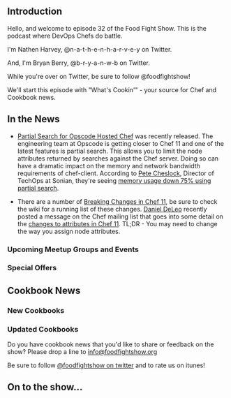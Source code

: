 Introduction
------------

Hello, and welcome to episode 32 of the Food Fight Show.  This is the podcast where DevOps Chefs do battle.

I'm Nathen Harvey, @n-a-t-h-e-n-h-a-r-v-e-y on Twitter.

And, I'm Bryan Berry, @b-r-y-a-n-w-b on Twitter.

While you're over on Twitter, be sure to follow @foodfightshow!

We'll start this episode with "What's Cookin'" - your source for Chef and Cookbook news.

In the News<a name="news"></a>
-----------

* [Partial Search for Opscode Hosted Chef](http://www.opscode.com/blog/2012/10/31/introducing-partial-search-for-opscode-hosted-chef/) was recently released.  The engineering team at Opscode is getting closer to Chef 11 and one of the latest features is partial search.  This allows you to limit the node attributes returned by searches against the Chef server.  Doing so can have a dramatic impact on the memory and network bandwidth requirements of chef-client.  According to [Pete Cheslock](https://twitter.com/petecheslock), Director of TechOps at Sonian, they're seeing [memory usage down 75% using partial search](https://twitter.com/petecheslock/status/263630823230697472).

* There are a number of [Breaking Changes in Chef 11](http://wiki.opscode.com/display/chef/Breaking+Changes+in+Chef+11), be sure to check the wiki for a running list of these changes.  [Daniel DeLeo](https://twitter.com/kallistec) recently posted a message on the Chef mailing list that goes into some detail on the [changes to attributes in Chef 11](http://lists.opscode.com/sympa/arc/chef/2012-10/msg00427.html).  TL;DR - You may need to change the way you assign node attributes.

### Upcoming Meetup Groups and Events

###  Special Offers


Cookbook News<a name="cookbooks"></a>
-------------
### New Cookbooks

### Updated Cookbooks

Do you have cookbook news that you'd like to share or feedback on the show?  Please drop a line to info@foodfightshow.org

Be sure to follow [@foodfightshow on twitter](http://twitter.com/foodfightshow) and to rate us on itunes!

On to the show...
----------------
